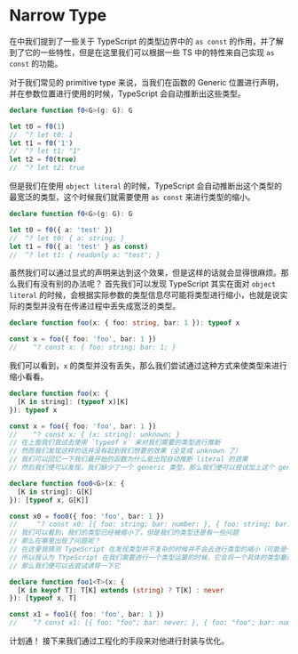 # Narrow Type

在[]()中我们提到了一些关于 TypeScript 的类型边界中的 `as const` 的作用，并了解到了它的一些特性，但是在这里我们可以根据一些 TS 中的特性来自己实现 `as const` 的功能。

对于我们常见的 primitive type 来说，当我们在函数的 Generic 位置进行声明，并在参数位置进行使用的时候，TypeScript 会自动推断出这些类型。
```typescript
declare function f0<G>(g: G): G

let t0 = f0(1)
//  ^? let t0: 1
let t1 = f0('1')
//  ^? let t1: "1"
let t2 = f0(true)
//  ^? let t2: true
```

但是我们在使用 `object literal` 的时候，TypeScript 会自动推断出这个类型的最宽泛的类型，这个时候我们就需要使用 `as const` 来进行类型的缩小。
```typescript
declare function f0<G>(g: G): G

let t0 = f0({ a: 'test' })
//  ^? let t0: { a: string; }
let t1 = f0({ a: 'test' } as const)
//  ^? let t1: { readonly a: "test"; }
```

虽然我们可以通过显式的声明来达到这个效果，但是这样的话就会显得很麻烦。那么我们有没有别的办法呢？
首先我们可以发现 TypeScript 其实在面对 `object literal` 的时候，会根据实际参数的类型信息尽可能将类型进行缩小，也就是说实际的类型并没有在传递过程中丢失成宽泛的类型。
```typescript
declare function foo(x: { foo: string, bar: 1 }): typeof x

const x = foo({ foo: 'foo', bar: 1 })
//    ^? const x: { foo: string; bar: 1; }
```

我们可以看到，`x` 的类型并没有丢失，那么我们尝试通过这种方式来使类型来进行缩小看看。
```typescript
declare function foo(x: {
  [K in string]: (typeof x)[K]
}): typeof x

const x = foo({ foo: 'foo', bar: 1 })
//    ^? const x: { [x: string]: unknown; }
// 在上面我们尝试去使用 `typeof x` 来对我们需要的类型进行推断
// 然而我们发现这样的话并没有起到我们想要的效果（全变成 unknown 了）
// 我们可以回忆一下我们最开始的函数为什么能出现自动推断 literal 的效果
// 然后我们便可以发现，我们缺少了一个 generic 类型，那么我们便可以尝试加上这个 generic 类型

declare function foo0<G>(x: {
  [K in string]: G[K]
}): [typeof x, G[K]]

const x0 = foo0({ foo: 'foo', bar: 1 })
//     ^? const x0: [{ foo: string; bar: number; }, { foo: string; bar: number; }]
// 我们可以看到，我们的类型已经被缩小了，但是我们的类型还是有一些问题
// 那么在哪里出现了问题呢？
// 在这里我猜测 TypeScript 在发现类型并不复杂的时候并不会去进行类型的缩小（可能是一个优化）
// 所以我认为 TYpeScript 在我们需要进行一个类型运算的时候，它会将一个具体的类型塞进去进行运算
// 那么我们便可以去尝试诱导一下它

declare function foo1<T>(x: {
  [K in keyof T]: T[K] extends (string) ? T[K] : never
}): [typeof x, T]

const x1 = foo1({ foo: 'foo', bar: 1 })
//    ^? const x1: [{ foo: "foo"; bar: never; }, { foo: "foo"; bar: number; }]
```
计划通！
接下来我们通过工程化的手段来对他进行封装与优化。
